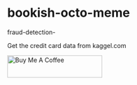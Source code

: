 # bookish-octo-meme

fraud-detection-

Get the credit card data from kaggel.com

<a href="https://www.buymeacoffee.com/vishchintu" target="_blank"><img src="https://cdn.buymeacoffee.com/buttons/default-orange.png" alt="Buy Me A Coffee" style="height: 51px !important;width: 217px !important;" ></a>

